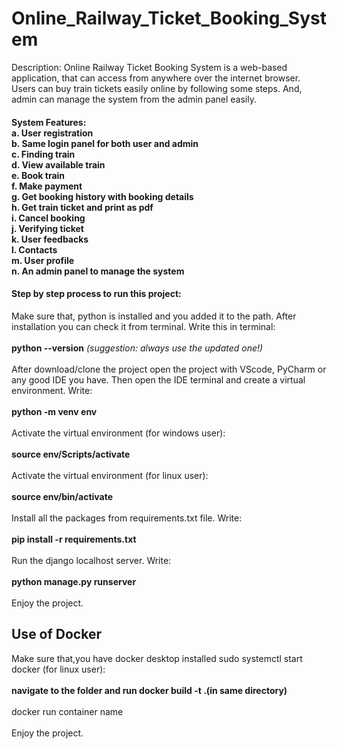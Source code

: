 # Online_Railway_Ticket_Booking_System

<p>Description: Online Railway Ticket Booking System is a web-based application, that can access from anywhere over the internet browser. Users can buy train tickets easily online by following some steps. And, admin can manage the system from the admin panel easily.</p>

<h4>System Features:<br>
  a. User registration <br>
  b. Same login panel for both user and admin <br>
  c. Finding train <br>
  d. View available train <br>
  e. Book train <br>
  f. Make payment <br>
  g. Get booking history with booking details <br>
  h. Get train ticket and print as pdf <br>
  i. Cancel booking <br>
  j. Verifying ticket <br>
  k. User feedbacks <br>
  l. Contacts <br>
  m. User profile <br>
  n. An admin panel to manage the system
 </h4>
 
 <h4>Step by step process to run this project:</h4>
 <p>Make sure that, python is installed and you added it to the path. After installation you can check it from terminal. Write this in terminal: <br><br>
 <b>python --version</b> <i>(suggestion: always use the updated one!)</i><br><br>
 After download/clone the project open the project with VScode, PyCharm or any good IDE you have. Then open the IDE terminal and create a virtual environment. Write:<br><br>
 <b>python -m venv env</b><br><br>
 Activate the virtual environment (for windows user):<br><br>
 <b>source env/Scripts/activate</b><br><br>
 Activate the virtual environment (for linux user):<br><br>
 <b>source env/bin/activate</b><br><br>
 Install all the packages from requirements.txt file. Write:<br><br>
 <b>pip install -r requirements.txt</b><br><br>
 Run the django localhost server. Write:<br><br>
 <b>python manage.py runserver</b><br><br>
 Enjoy the project.
 </p>

## Use of Docker
   <p>Make sure that,you have docker desktop installed
 sudo systemctl start docker (for linux user):<br><br>
 <b>navigate to the folder and run docker build -t <container name> .(in same directory)</b><br><br>
 docker run <port:port> container name<br><br>
 Enjoy the project.
 </p>
